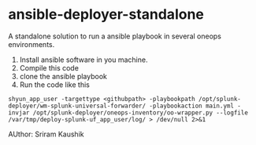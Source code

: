 # ansible-deployer-standalone
A standalone solution to run a ansible playbook in several oneops environments.

1. Install ansible software in you machine.
2. Compile this code
3. clone the ansible playbook
4. Run the code like this

```
shyun_app_user -targettype <githubpath> -playbookpath /opt/splunk-deployer/wm-splunk-universal-forwarder/ -playbookaction main.yml -invjar /opt/splunk-deployer/oneops-inventory/oo-wrapper.py --logfile /var/tmp/deploy-splunk-uf_app_user/log/ > /dev/null 2>&1
```


AUthor: Sriram Kaushik
